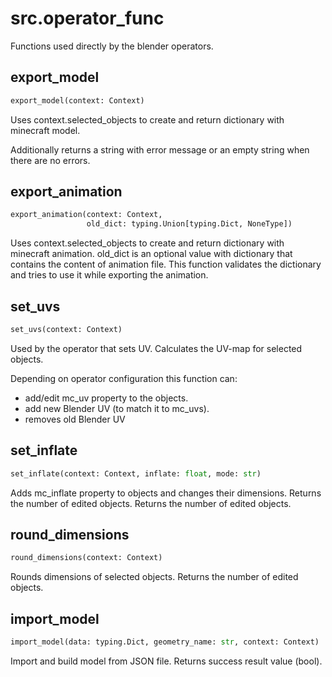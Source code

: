 
# src.operator_func

Functions used directly by the blender operators.


## export_model
```python
export_model(context: Context)
```

Uses context.selected_objects to create and return dictionary with
minecraft model.

Additionally returns a string with error message or an empty string when
there are no errors.


## export_animation
```python
export_animation(context: Context,
                 old_dict: typing.Union[typing.Dict, NoneType])
```

Uses context.selected_objects to create and return dictionary with
minecraft animation.
old_dict is an optional value with dictionary that contains the content of
animation file. This function validates the dictionary and tries to use it
while exporting the animation.


## set_uvs
```python
set_uvs(context: Context)
```

Used by the operator that sets UV. Calculates the UV-map for selected
objects.

Depending on operator configuration this function can:
- add/edit mc_uv property to the objects.
- add new Blender UV (to match it to mc_uvs).
- removes old Blender UV


## set_inflate
```python
set_inflate(context: Context, inflate: float, mode: str)
```

Adds mc_inflate property to objects and changes their dimensions. Returns
the number of edited objects.
Returns the number of edited objects.


## round_dimensions
```python
round_dimensions(context: Context)
```

Rounds dimensions of selected objects. Returns the number of edited
objects.


## import_model
```python
import_model(data: typing.Dict, geometry_name: str, context: Context)
```

Import and build model from JSON file. Returns success result value (bool).

